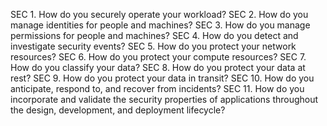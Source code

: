 SEC 1. How do you securely operate your workload?
SEC 2. How do you manage identities for people and machines?
SEC 3. How do you manage permissions for people and machines?
SEC 4. How do you detect and investigate security events?
SEC 5. How do you protect your network resources?
SEC 6. How do you protect your compute resources?
SEC 7. How do you classify your data?
SEC 8. How do you protect your data at rest?
SEC 9. How do you protect your data in transit?
SEC 10. How do you anticipate, respond to, and recover from incidents?
SEC 11. How do you incorporate and validate the security properties of applications throughout the design, development, and deployment lifecycle?